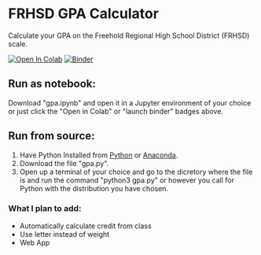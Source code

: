 # FRHSD GPA Calculator
Calculate your GPA on the Freehold Regional High School District (FRHSD) scale.

[![Open In Colab](https://colab.research.google.com/assets/colab-badge.svg)](https://colab.research.google.com/github/tylerwolf35/frhsd-gpa-calculator/blob/master/gpa.ipynb) [![Binder](https://mybinder.org/badge_logo.svg)](https://mybinder.org/v2/gh/tylerwolf35/frhsd-gpa-calculator/master?filepath=gpa.ipynb)

## Run as notebook:
Download "gpa.ipynb" and open it in a Jupyter environment of your choice or just click the "Open in Colab" or "launch binder" badges above.

## Run from source:
1. Have Python Installed from [Python](https://www.python.org/) or [Anaconda](https://www.anaconda.com/).
2. Download the file "gpa.py".
3. Open up a terminal of your choice and go to the dicretory where the file is and run the command "python3 gpa.py" or however you call 
for Python with the distribution you have chosen.

### What I plan to add:
* Automatically calculate credit from class
* Use letter instead of weight
* Web App
